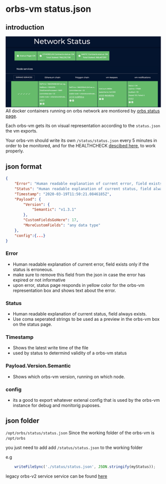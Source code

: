 # orbs-vm status.json

## introduction
![](../.gitbook/assets/status.png)
All docker containers running on orbs network are montiored by [orbs status page](https://status.orbs.network/).

Each orbs-vm gets its on visual representation according to the ```status.json``` the vm exports.

Your orbs-vm should write its own ```/status/status.json``` every 5 minutes in order to be monitored, and for the HEALTHCHECK [descibed here](./best-practice.md), to work properly.

## json format 
```json
{
    "Error": "Human readable explanation of current error, field exists only if the status is erroneous.",
    "Status": "Human readable explanation of current status, field always exists.",
    "Timestamp": "2020-03-19T11:50:21.0846185Z",
    "Payload": {
        "Version": {
            "Semantic": "v1.3.1"
        },
        "CustomFieldsGoHere": 17,
        "MoreCustomFields": "any data type"
    },
    "config":{...}
}
```
### Error
-  Human readable explanation of current error, field exists only if the status is erroneous.
- make sure to remove this field from the json in case the error has expired or not informative
- upon error, status page responds in yellow color for the orbs-vm representation box and shows text about the error.
### Status
- Human readable explanation of current status, field always exists.
- Use coma seperated strings to be used as a preview in the orbs-vm box on the status page.
### Timestamp
- Shows the latest write time of the file
- used by status to determind validity of a orbs-vm status

### Payload.Version.Semantic
- Shows which orbs-vm version, running on which node.
### config
- its a good to export whatever extenal config that is used by the orbs-vm instance for debug and monitorig puposes.

## json folder
```/opt/orbs/status/status.json```
Since the working folder of the orbs-vm is ```/opt/orbs```

you just need to add add ```/status/status.json``` to the working folder

e.g
```js
    writeFileSync('./status/status.json', JSON.stringify(myStatus));
```



legacy orbs-v2 service service can be found [here](https://github.com/orbs-network/orbs-spec/blob/ee181179ddf8ee57dc0b2bd1197a1b91054edd64/node-architecture/BOYAR.md)